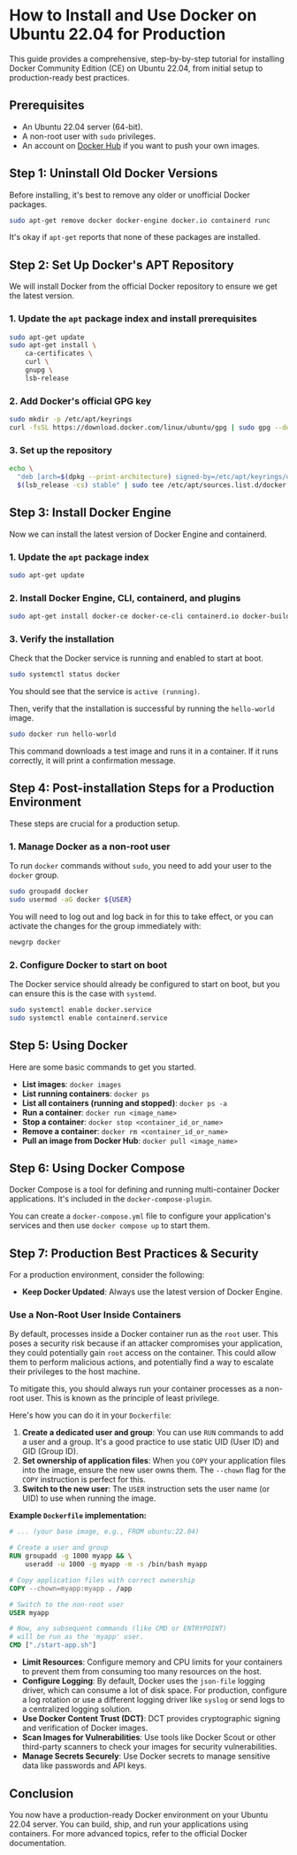 # How to Install and Use Docker on Ubuntu 22.04 for Production

This guide provides a comprehensive, step-by-by-step tutorial for installing Docker Community Edition (CE) on Ubuntu 22.04, from initial setup to production-ready best practices.

## Prerequisites

- An Ubuntu 22.04 server (64-bit).
- A non-root user with `sudo` privileges.
- An account on [Docker Hub](https://hub.docker.com/) if you want to push your own images.

## Step 1: Uninstall Old Docker Versions

Before installing, it's best to remove any older or unofficial Docker packages.

```bash
sudo apt-get remove docker docker-engine docker.io containerd runc
```

It's okay if `apt-get` reports that none of these packages are installed.

## Step 2: Set Up Docker's APT Repository

We will install Docker from the official Docker repository to ensure we get the latest version.

### 1. Update the `apt` package index and install prerequisites

```bash
sudo apt-get update
sudo apt-get install \
    ca-certificates \
    curl \
    gnupg \
    lsb-release
```

### 2. Add Docker's official GPG key

```bash
sudo mkdir -p /etc/apt/keyrings
curl -fsSL https://download.docker.com/linux/ubuntu/gpg | sudo gpg --dearmor -o /etc/apt/keyrings/docker.gpg
```

### 3. Set up the repository

```bash
echo \
  "deb [arch=$(dpkg --print-architecture) signed-by=/etc/apt/keyrings/docker.gpg] https://download.docker.com/linux/ubuntu \
  $(lsb_release -cs) stable" | sudo tee /etc/apt/sources.list.d/docker.list > /dev/null
```

## Step 3: Install Docker Engine

Now we can install the latest version of Docker Engine and containerd.

### 1. Update the `apt` package index

```bash
sudo apt-get update
```

### 2. Install Docker Engine, CLI, containerd, and plugins

```bash
sudo apt-get install docker-ce docker-ce-cli containerd.io docker-buildx-plugin docker-compose-plugin
```

### 3. Verify the installation

Check that the Docker service is running and enabled to start at boot.

```bash
sudo systemctl status docker
```

You should see that the service is `active (running)`.

Then, verify that the installation is successful by running the `hello-world` image.

```bash
sudo docker run hello-world
```

This command downloads a test image and runs it in a container. If it runs correctly, it will print a confirmation message.

## Step 4: Post-installation Steps for a Production Environment

These steps are crucial for a production setup.

### 1. Manage Docker as a non-root user

To run `docker` commands without `sudo`, you need to add your user to the `docker` group.

```bash
sudo groupadd docker
sudo usermod -aG docker ${USER}
```

You will need to log out and log back in for this to take effect, or you can activate the changes for the group immediately with:

```bash
newgrp docker
```

### 2. Configure Docker to start on boot

The Docker service should already be configured to start on boot, but you can ensure this is the case with `systemd`.

```bash
sudo systemctl enable docker.service
sudo systemctl enable containerd.service
```

## Step 5: Using Docker

Here are some basic commands to get you started.

-   **List images**: `docker images`
-   **List running containers**: `docker ps`
-   **List all containers (running and stopped)**: `docker ps -a`
-   **Run a container**: `docker run <image_name>`
-   **Stop a container**: `docker stop <container_id_or_name>`
-   **Remove a container**: `docker rm <container_id_or_name>`
-   **Pull an image from Docker Hub**: `docker pull <image_name>`

## Step 6: Using Docker Compose

Docker Compose is a tool for defining and running multi-container Docker applications. It's included in the `docker-compose-plugin`.

You can create a `docker-compose.yml` file to configure your application's services and then use `docker compose up` to start them.

## Step 7: Production Best Practices & Security

For a production environment, consider the following:

-   **Keep Docker Updated**: Always use the latest version of Docker Engine.

### Use a Non-Root User Inside Containers

By default, processes inside a Docker container run as the `root` user. This poses a security risk because if an attacker compromises your application, they could potentially gain `root` access on the container. This could allow them to perform malicious actions, and potentially find a way to escalate their privileges to the host machine.

To mitigate this, you should always run your container processes as a non-root user. This is known as the principle of least privilege.

Here's how you can do it in your `Dockerfile`:

1.  **Create a dedicated user and group**: You can use `RUN` commands to add a user and a group. It's a good practice to use static UID (User ID) and GID (Group ID).
2.  **Set ownership of application files**: When you `COPY` your application files into the image, ensure the new user owns them. The `--chown` flag for the `COPY` instruction is perfect for this.
3.  **Switch to the new user**: The `USER` instruction sets the user name (or UID) to use when running the image.

**Example `Dockerfile` implementation:**

```Dockerfile
# ... (your base image, e.g., FROM ubuntu:22.04)

# Create a user and group
RUN groupadd -g 1000 myapp && \
    useradd -u 1000 -g myapp -m -s /bin/bash myapp

# Copy application files with correct ownership
COPY --chown=myapp:myapp . /app

# Switch to the non-root user
USER myapp

# Now, any subsequent commands (like CMD or ENTRYPOINT)
# will be run as the 'myapp' user.
CMD ["./start-app.sh"]
```

-   **Limit Resources**: Configure memory and CPU limits for your containers to prevent them from consuming too many resources on the host.
-   **Configure Logging**: By default, Docker uses the `json-file` logging driver, which can consume a lot of disk space. For production, configure a log rotation or use a different logging driver like `syslog` or send logs to a centralized logging solution.
-   **Use Docker Content Trust (DCT)**: DCT provides cryptographic signing and verification of Docker images.
-   **Scan Images for Vulnerabilities**: Use tools like Docker Scout or other third-party scanners to check your images for security vulnerabilities.
-   **Manage Secrets Securely**: Use Docker secrets to manage sensitive data like passwords and API keys.

## Conclusion

You now have a production-ready Docker environment on your Ubuntu 22.04 server. You can build, ship, and run your applications using containers. For more advanced topics, refer to the official Docker documentation.
